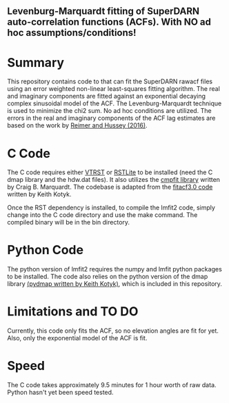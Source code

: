 ## Levenburg-Marquardt fitting of SuperDARN auto-correlation functions (ACFs). **With NO ad hoc assumptions/conditions!**

# Summary
This repository contains code to that can fit the SuperDARN rawacf files using an error weighted non-linear least-squares fitting algorithm. The real and imaginary components are fitted against an exponential decaying complex sinusoidal model of the ACF. The Levenburg-Marquardt technique is used to minimize the chi2 sum. No ad hoc conditions are utilized. The errors in the real and imaginary components of the ACF lag estimates are based on the work by [Reimer and Hussey (2016)](http://onlinelibrary.wiley.com/doi/10.1002/2016RS005975/full).

# C Code
The C code requires either [VTRST](https://github.com/vtsuperdarn/VTRST3.5) or [RSTLite](https://github.com/vtsuperdarn/RSTLite) to be installed (need the C dmap library and the hdw.dat files). It also utilizes the [cmpfit library](https://www.physics.wisc.edu/~craigm/idl/cmpfit.html) written by Craig B. Marquardt. The codebase is adapted from the [fitacf3.0 code](https://github.com/SuperDARNCanada/fitacf.3.0) written by Keith Kotyk.

Once the RST dependency is installed, to compile the lmfit2 code, simply change into the C code directory and use the make command. The compiled binary will be in the bin directory.

# Python Code
The python version of lmfit2 requires the numpy and lmfit python packages to be installed. The code also relies on the python version of the dmap library [(pydmap written by Keith Kotyk)](https://github.com/SuperDARNCanada/pydmap), which is included in this repository.

# Limitations and TO DO
Currently, this code only fits the ACF, so no elevation angles are fit for yet. Also, only the exponential model of the ACF is fit.

# Speed
The C code takes approximately 9.5 minutes for 1 hour worth of raw data. Python hasn't yet been speed tested.

